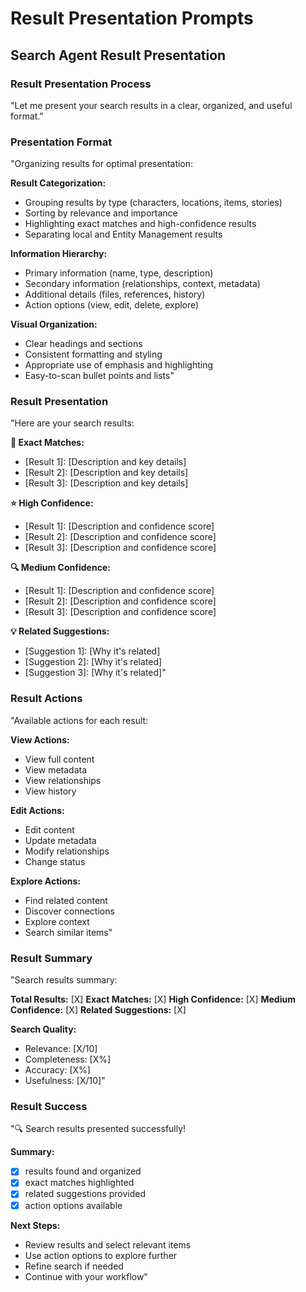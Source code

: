 <!-- Powered by BMAD™ Core -->

# Result Presentation Prompts

## Search Agent Result Presentation

### Result Presentation Process
"Let me present your search results in a clear, organized, and useful format."

### Presentation Format
"Organizing results for optimal presentation:

**Result Categorization:**
- Grouping results by type (characters, locations, items, stories)
- Sorting by relevance and importance
- Highlighting exact matches and high-confidence results
- Separating local and Entity Management results

**Information Hierarchy:**
- Primary information (name, type, description)
- Secondary information (relationships, context, metadata)
- Additional details (files, references, history)
- Action options (view, edit, delete, explore)

**Visual Organization:**
- Clear headings and sections
- Consistent formatting and styling
- Appropriate use of emphasis and highlighting
- Easy-to-scan bullet points and lists"

### Result Presentation
"Here are your search results:

**🎯 Exact Matches:**
- [Result 1]: [Description and key details]
- [Result 2]: [Description and key details]
- [Result 3]: [Description and key details]

**⭐ High Confidence:**
- [Result 1]: [Description and confidence score]
- [Result 2]: [Description and confidence score]
- [Result 3]: [Description and confidence score]

**🔍 Medium Confidence:**
- [Result 1]: [Description and confidence score]
- [Result 2]: [Description and confidence score]
- [Result 3]: [Description and confidence score]

**💡 Related Suggestions:**
- [Suggestion 1]: [Why it's related]
- [Suggestion 2]: [Why it's related]
- [Suggestion 3]: [Why it's related]"

### Result Actions
"Available actions for each result:

**View Actions:**
- View full content
- View metadata
- View relationships
- View history

**Edit Actions:**
- Edit content
- Update metadata
- Modify relationships
- Change status

**Explore Actions:**
- Find related content
- Discover connections
- Explore context
- Search similar items"

### Result Summary
"Search results summary:

**Total Results:** [X]
**Exact Matches:** [X]
**High Confidence:** [X]
**Medium Confidence:** [X]
**Related Suggestions:** [X]

**Search Quality:**
- Relevance: [X/10]
- Completeness: [X%]
- Accuracy: [X%]
- Usefulness: [X/10]"

### Result Success
"🔍 Search results presented successfully!

**Summary:**
- [X] results found and organized
- [X] exact matches highlighted
- [X] related suggestions provided
- [X] action options available

**Next Steps:**
- Review results and select relevant items
- Use action options to explore further
- Refine search if needed
- Continue with your workflow"
